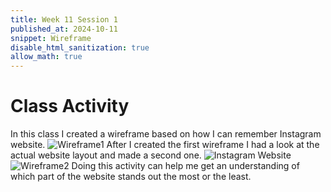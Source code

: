 ```yaml
---
title: Week 11 Session 1
published_at: 2024-10-11
snippet: Wireframe
disable_html_sanitization: true
allow_math: true
---
```


# Class Activity
In this class I created a wireframe based on how I can remember Instagram website.
![Wireframe1](W11S1_1.png)
After I created the first wireframe I had a look at the actual website layout and made a second one.
![Instagram Website](Insta_page.png)
![Wireframe2](W11S1_2.png)
Doing this activity can help me get an understanding of which part of the website stands out the most or the least.
